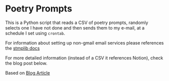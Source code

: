 # Poetry Prompts

This is a Python script that reads a CSV of poetry prompts, randomly selects one I have not done and then sends them to my e-mail, at a schedule I set using `crontab`. 

For information about setting up non-gmail email services please references the [stmplib docs](https://docs.python.org/3/library/smtplib.html)

For more detailed information (instead of a CSV it references Notion), check the blog post below.

Based on [Blog Article](https://medium.com/@marco_caloba/c918c962e6b0)
